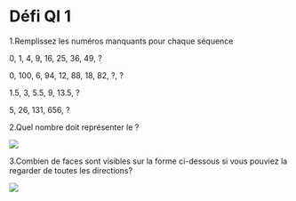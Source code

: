 # Défi QI 1
1.Remplissez les numéros manquants pour chaque séquence

0, 1, 4, 9, 16, 25, 36, 49, ?


0, 100, 6, 94, 12, 88, 18, 82, ?, ?


1.5, 3, 5.5, 9, 13.5, ?


5, 26, 131, 656, ?

2.Quel nombre doit représenter le ?

![](https://github.com/supportingami/sami-maths-club/blob/master/maths-club-pack/images/iq-challenge-one-1.png?raw=true)

3.Combien de faces sont visibles sur la forme ci-dessous si vous pouviez la regarder de toutes les directions?

![](https://github.com/supportingami/sami-maths-club/blob/master/maths-club-pack/images/iq-challenge-one-2.png?raw=true)
